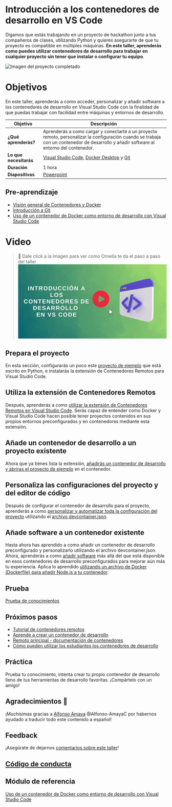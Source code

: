 # Introducción a los contenedores de desarrollo en VS Code

Digamos que estás trabajando en un proyecto de hackathon junto a tus compañeros de clases, utilizando Python y quieres asegurarte de que tu proyecto es compatible en múltiples máquinas. 
**En este taller, aprenderás como puedes utilizar contenedores de desarrollo para trabajar en cualquier proyecto sin tener que instalar o configurar tu equipo**.

![Imagen del proyecto completado](../../images/remote-indicator.png)

# Objetivos 

En este taller, aprenderás a como acceder, personalizar y añadir software a los contenedores de desarrollo en Visual Studio Code con la finalidad de que puedas trabajar con facilidad entre máquinas y entornos de desarrollo.


| **Objetivo**                                          | Descripción                                                                                                    |
| ------------------------------------------------- | -------------------------------------------------------------------------------------------------------------- |
| **¿Qué aprenderás?**                           | Aprenderás a como cargar y conectarte a un proyecto remoto, personalizar la configuración cuando se trabaja con un contenedor de desarrollo y añadir software al entorno del contenedor. |
| **Lo que necesitarás**                              | [Visual Studio Code](https://azure.microsoft.com/es-mx/products/visual-studio-code/), [Docker Desktop](https://www.docker.com/products/docker-desktop) y [Git](https://git-scm.com/downloads)                                          |
| **Duración**                                      | 1 hora |
| **Diapositivas**                                        | [Powerpoint](./slides.pptx) |   

## Pre-aprendizaje

- [Visión general de Contenedores y Docker](https://docs.microsoft.com/gl-es/dotnet/architecture/containerized-lifecycle/introduction-to-containers-and-docker?WT.mc_id=academic-55190-ornella)
- [Introducción a Git](https://docs.microsoft.com/gl-es/learn/modules/intro-to-git/?WT.mc_id=academic-55190-ornella)
- [Uso de un contenedor de Docker como entorno de desarrollo con Visual Studio Code](https://docs.microsoft.com/gl-es/learn/modules/use-docker-container-dev-env-vs-code/?WT.mc_id=academic-55190-ornella)

# Video
> 🎥 Dale click a la imagen para ver como Ornella te da el paso a paso del taller
[![workshop walk-through](../../images/video.gif)](https://youtu.be/StzyJcGI0uo "Paso a paso del taller")


## Prepara el proyecto

En esta sección, configurarás un poco este [proyecto de ejemplo](https://docs.microsoft.com/gl-es/learn/modules/use-docker-container-dev-env-vs-code/2-exercise-prepare-project?WT.mc_id=academic-55190-ornella) que está escrito en Python, e instalarás la extensión de Contenedores Remotos para Visual Studio Code. 

## Utiliza la extensión de Contenedores Remotos

Después, aprenderás a como [utilizar la extensión de Contenedores Remotos en Visual Studio Code](https://docs.microsoft.com/gl-es/learn/modules/use-docker-container-dev-env-vs-code/3-use-as-development-environment?WT.mc_id=academic-55190-ornella). Serás capaz de entender como Docker y Visual Studio Code hacen posible tener proyectos contenidos en sus propios entornos preconfigurados y en contenedores mediante esta extensión.

## Añade un contenedor de desarrollo a un proyecto existente

Ahora que ya tienes lista la extensión, [añadirás un contenedor de desarrollo y abriras el proyecto de ejemplo](https://docs.microsoft.com/gl-es/learn/modules/use-docker-container-dev-env-vs-code/4-exercise-add-development-container?WT.mc_id=academic-55190-ornella) en el contenedor.

## Personaliza las configuraciones del proyecto y del editor de código

Después de configurar el contenedor de desarrollo para el proyecto, aprenderás a como [personalizar y automatizar toda la configuración del proyecto](https://docs.microsoft.com/gl-es/learn/modules/use-docker-container-dev-env-vs-code/5-customize-settings?WT.mc_id=academic-55190-ornella) utilizando el [archivo devcontainer.json](https://docs.microsoft.com/gl-es/learn/modules/use-docker-container-dev-env-vs-code/6-exercise-customize-settings?WT.mc_id=academic-55190-ornella).

## Añade software a un contenedor existente

Hasta ahora has aprendido a como añadir un contenedor de desarrollo preconfigurado y personalizarlo utilizando el archivo devcontainer.json. Ahora, aprenderás a como [añadir software](https://docs.microsoft.com/gl-es/learn/modules/use-docker-container-dev-env-vs-code/7-add-software?WT.mc_id=academic-55190-ornella) más allá del que está disponible en esos contenedores de desarrollo preconfigurados para mejorar aún más tu experiencia. Aplica lo aprendido [utilizando un archivo de Docker (Dockerfile) para añadir Node.js a tu contenedor](https://docs.microsoft.com/gl-es/learn/modules/use-docker-container-dev-env-vs-code/8-exercise-add-software?WT.mc_id=academic-55190-ornella).


## Prueba

[Prueba de conocimientos](https://docs.microsoft.com/gl-es/learn/modules/use-docker-container-dev-env-vs-code/9-knowledge-check?WT.mc_id=academic-55190-ornella)

## Próximos pasos

- [Tutorial de contenedores remotos](https://code.visualstudio.com/docs/remote/containers-tutorial?WT.mc_id=academic-55190-ornella)
- [Aprende a crear un contenedor de desarrollo](https://code.visualstudio.com/docs/remote/create-dev-container?WT.mc_id=academic-55190-ornella)
- [Remoto principal - documentación de contenedores](https://code.visualstudio.com/docs/remote/containers?WT.mc_id=academic-55190-ornella)
- [Cómo pueden utilizar los estudiantes los contenedores de desarrollo](https://www.youtube.com/watch?v=Uvf2FVS1F8k)

## Práctica

Prueba tu conocimiento, intenta crear tu propio contenedor de desarrollo lleno de tus herramientas de desarrollo favoritas. ¡Compártelo con un amigo!

## Agradecimientos 💖 
¡Muchísimas gracias a [Alfonso Amaya](https://www.linkedin.com/in/alfonso-camargo/) @Alfonso-AmayaC por habernos ayudado a traducir todo este contenido a español! 

## Feedback

¡Asegúrate de dejarnos [comentarios sobre este taller](https://forms.office.com/r/MdhJWMZthR)!

## [Código de conducta](../../../../CODE_OF_CONDUCT.md)

## Módulo de referencia

[Uso de un contenedor de Docker como entorno de desarrollo con Visual Studio Code](https://docs.microsoft.com/gl-es/learn/modules/use-docker-container-dev-env-vs-code/?WT.mc_id=academic-55190-ornella)